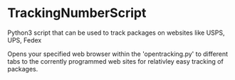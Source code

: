 # TrackingNumberScript
Python3 script that can be used to track packages on websites like USPS, UPS, Fedex

Opens your specified web browser within the 'opentracking.py' to different tabs to the corrently programmed web sites for relativley easy tracking of packages.
